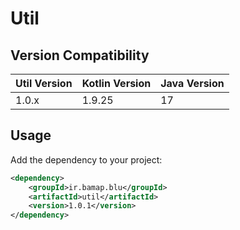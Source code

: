 # Util
## Version Compatibility

| Util Version | Kotlin Version | Java Version |
|--------------|----------------|--------------|
| 1.0.x        | 1.9.25         | 17           |

## Usage

Add the dependency to your project:

```xml
<dependency>
    <groupId>ir.bamap.blu</groupId>
    <artifactId>util</artifactId>
    <version>1.0.1</version>
</dependency>
```